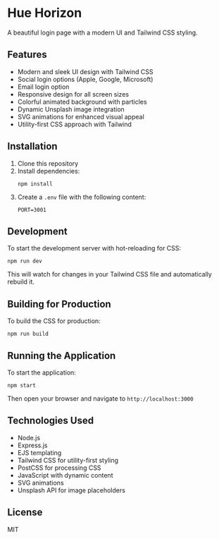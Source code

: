 # Hue Horizon

A beautiful login page with a modern UI and Tailwind CSS styling.

## Features

- Modern and sleek UI design with Tailwind CSS
- Social login options (Apple, Google, Microsoft)
- Email login option
- Responsive design for all screen sizes
- Colorful animated background with particles
- Dynamic Unsplash image integration
- SVG animations for enhanced visual appeal
- Utility-first CSS approach with Tailwind

## Installation

1. Clone this repository
2. Install dependencies:
   ```
   npm install
   ```
3. Create a `.env` file with the following content:
   ```
   PORT=3001
   ```

## Development

To start the development server with hot-reloading for CSS:

```
npm run dev
```

This will watch for changes in your Tailwind CSS file and automatically rebuild it.

## Building for Production

To build the CSS for production:

```
npm run build
```

## Running the Application

To start the application:

```
npm start
```

Then open your browser and navigate to `http://localhost:3000`

## Technologies Used

- Node.js
- Express.js
- EJS templating
- Tailwind CSS for utility-first styling
- PostCSS for processing CSS
- JavaScript with dynamic content
- SVG animations
- Unsplash API for image placeholders

## License

MIT
